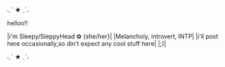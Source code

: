  ˗ˏˋ ★ ˎˊ˗

helloo!!

|i'm Sleepy/SleppyHead ✿ {she/her}|
|Melancholy, introvert, INTP|
|i'll post here occasionally,so din't expect any cool stuff here|
|;]|

 ˗ˏˋ ★ ˎˊ˗


<!---
Sl33PYH3AD/Sl33PYH3AD is a ✨ special ✨ repository because its `README.md` (this file) appears on your GitHub profile.
You can click the Preview link to take a look at your changes.
--->
